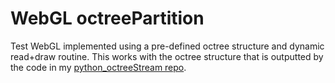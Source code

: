 # WebGL octreePartition
Test WebGL implemented using a pre-defined octree structure and dynamic read+draw routine.  This works with the octree structure that is outputted by the code in my [python_octreeStream repo](https://github.com/ageller/python_octreeStream).
